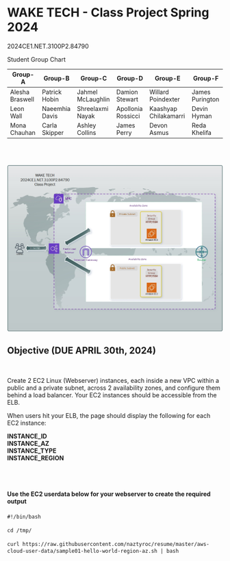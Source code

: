 # WAKE TECH - Class Project Spring 2024
2024CE1.NET.3100P2.84790

Student Group Chart

| Group-A         | Group-B        | Group-C           | Group-D            | Group-E               | Group-F         |
|-----------------|----------------|-------------------|--------------------|-----------------------|-----------------|
| Alesha Braswell | Patrick Hobin  | Jahmel McLaughlin | Damion Stewart     | Willard Poindexter    | James Purington |
| Leon Wall       | Naeemhia Davis | Shreelaxmi Nayak  | Apollonia Rossicci | Kaashyap Chilakamarri | Devin Hyman     |
| Mona Chauhan    | Carla Skipper  | Ashley Collins    | James Perry        | Devon Asmus           | Reda Khelifa    |

<br />
 <br />

![](Class_Project_v2.jpg)

## Objective (DUE APRIL 30th, 2024)
<br />

Create 2 EC2 Linux (Webserver) instances, each inside a new VPC within a public and a private subnet, across 2 availability zones, and configure them behind a load balancer. Your EC2 instances should be accessible from the ELB.
 <br />

When users hit your ELB, the page should display the following for each EC2 instance:

**INSTANCE_ID<br />
INSTANCE_AZ<br />
INSTANCE_TYPE<br />
INSTANCE_REGION<br />**

<br />
 <br />

####  Use the EC2 userdata below for your webserver to create the required output

```
#!/bin/bash

cd /tmp/

curl https://raw.githubusercontent.com/naztyroc/resume/master/aws-cloud-user-data/sample01-hello-world-region-az.sh | bash
```
